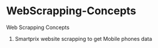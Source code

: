 # WebScrapping-Concepts
Web Scrapping Concepts

1. Smartprix website scrapping to get Mobile phones data
